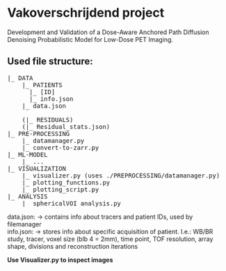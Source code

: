 # Vakoverschrijdend project
Development and Validation of a Dose-Aware Anchored Path Diffusion Denoising Probabilistic Model for Low-Dose PET
Imaging. 

## Used file structure:
<pre>
|_ DATA
    |_ PATIENTS
      |_ [ID]
      |_ info.json
    |_ data.json

    (|_ RESIDUALS)
    (|_ Residual_stats.json)
|_ PRE-PROCESSING
    |_ datamanager.py
    |_ convert-to-zarr.py
|_ ML-MODEL
    |_ ... 
|_ VISUALIZATION
    |_ visualizer.py (uses ./PREPROCESSING/datamanager.py)
    |_ plotting_functions.py
    |_ plotting_script.py
|_ ANALYSIS
    |_ sphericalVOI_analysis.py
</pre>

data.json: -> contains info about tracers and patient IDs, used by filemanager <br>
info.json: -> stores info about specific acquisition of patient. I.e.: WB/BR study, tracer, voxel size (blb 4 = 2mm), time point, TOF resolution, array shape, divisions and reconstruction iterations 

**Use Visualizer.py to inspect images**